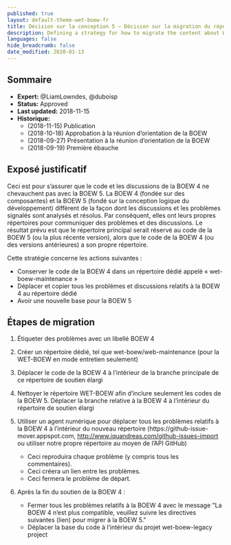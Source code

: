 ```yaml
---
published: true
layout: default-theme-wet-boew-fr
title: Décision sur la conception 5 – Décision sur la migration du répertoire
description: Defining a strategy for how to migrate the content about WET 4 to another repository
languages: false
hide_breadcrumb: false
date_modified: 2020-01-13
---
```


## Sommaire

* **Expert:** @LiamLowndes, @duboisp
* **Status:** Approved
* **Last updated:** 2018-11-15
* **Historique:**
	* (2018-11-15) Publication
	* (2018-10-18) Approbation à la réunion d’orientation de la BOEW
	* (2018-09-27) Présentation à la réunion d’orientation de la BOEW
	* (2018-09-19) Première ébauche

## Exposé justificatif

Ceci est pour s’assurer que le code et les discussions de la BOEW 4 ne chevauchent pas avec la BOEW 5. La BOEW 4 (fondée sur des composantes) et la BOEW 5 (fondé sur la conception logique du développement) diffèrent de la façon dont les discussions et les problèmes signalés sont analysés et résolus. Par conséquent, elles ont leurs propres répertoires pour communiquer des problèmes et des discussions. Le résultat prévu est que le répertoire principal serait réservé au code de la BOEW 5 (ou la plus récente version), alors que le code de la BOEW 4 (ou des versions antérieures) a son propre répertoire.

Cette stratégie concerne les actions suivantes :

* Conserver le code de la BOEW 4 dans un répertoire dédié appelé « wet-boew-maintenance »
* Déplacer et copier tous les problèmes et discussions relatifs à la BOEW 4 au répertoire dédié
* Avoir une nouvelle base pour la BOEW 5


## Étapes de migration

1. Étiqueter des problèmes avec un libellé BOEW 4
2. Créer un répertoire dédié, tel que wet-boew/web-maintenance (pour la WET-BOEW en mode entretien seulement)
3. Déplacer le code de la BOEW 4 à l’intérieur de la branche principale de ce répertoire de soutien élargi
4. Nettoyer le répertoire WET-BOEW afin d’inclure seulement les codes de la BOEW 5. Déplacer la branche relative à la BOEW 4 à l’intérieur du répertoire de soutien élargi
5. Utiliser un agent numérique pour déplacer tous les problèmes relatifs à la BOEW 4 à l’intérieur du nouveau répertoire (https://github-issue- mover.appspot.com, http://www.iquandreas.com/github-issues-import ou utiliser notre propre répertoire au moyen de l’API GitHub)
	* Ceci reproduira chaque problème (y compris tous les commentaires).
	* Ceci créera un lien entre les problèmes.
	* Ceci fermera le problème de départ.

6. Après la fin du soutien de la BOEW 4 :
	* Fermer tous les problèmes relatifs à la BOEW 4 avec le message "La BOEW 4 n’est plus compatible, veuillez suivre les directives suivantes (lien) pour migrer à la BOEW 5."
	* Déplacer la base du code à l’intérieur du projet wet-boew-legacy project

